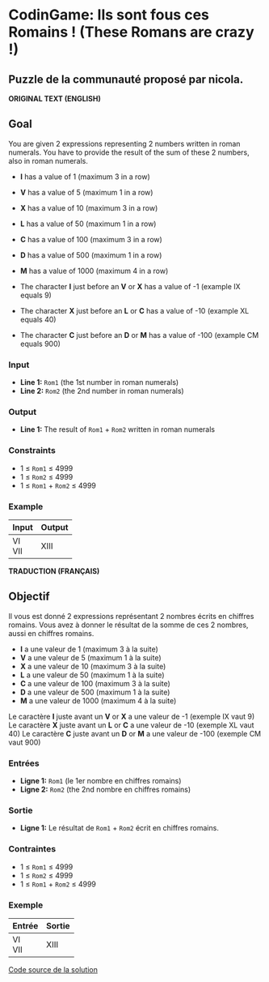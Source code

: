 # CodinGame: Ils sont fous ces Romains ! (These Romans are crazy !)

## Puzzle de la communauté proposé par nicola.

**ORIGINAL TEXT (ENGLISH)**

## Goal

You are given 2 expressions representing 2 numbers written in roman numerals.
You have to provide the result of the sum of these 2 numbers, also in roman numerals.

- **I** has a value of 1 (maximum 3 in a row)
- **V** has a value of 5 (maximum 1 in a row)
- **X** has a value of 10 (maximum 3 in a row)
- **L** has a value of 50 (maximum 1 in a row)
- **C** has a value of 100 (maximum 3 in a row)
- **D** has a value of 500 (maximum 1 in a row)
- **M** has a value of 1000 (maximum 4 in a row)

- The character **I** just before an **V** or **X** has a value of -1 (example IX equals 9)
- The character **X** just before an **L** or **C** has a value of -10 (example XL equals 40)
- The character **C** just before an **D** or **M** has a value of -100 (example CM equals 900)

### Input
- **Line 1:** `Rom1` (the 1st number in roman numerals)
- **Line 2:** `Rom2` (the 2nd number in roman numerals)

### Output
- **Line 1:** The result of `Rom1` + `Rom2` written in roman numerals

### Constraints
- 1 ≤ `Rom1` ≤ 4999
- 1 ≤ `Rom2` ≤ 4999
- 1 ≤ `Rom1` + `Rom2` ≤ 4999

### Example

Input | Output
------------ | -------------
VI<br>VII | XIII

**TRADUCTION (FRANÇAIS)**

## Objectif

Il vous est donné 2 expressions représentant 2 nombres écrits en chiffres romains.
Vous avez à donner le résultat de la somme de ces 2 nombres, aussi en chiffres romains.

- **I** a une valeur de 1 (maximum 3 à la suite)
- **V** a une valeur de 5 (maximum 1 à la suite)
- **X** a une valeur de 10 (maximum 3 à la suite)
- **L** a une valeur de 50 (maximum 1 à la suite)
- **C** a une valeur de 100 (maximum 3 à la suite)
- **D** a une valeur de 500 (maximum 1 à la suite)
- **M** a une valeur de 1000 (maximum 4 à la suite)

Le caractère **I** juste avant un **V** or **X** a une valeur de -1 (exemple IX vaut 9)
Le caractère **X** juste avant un **L** or **C** a une valeur de -10 (exemple XL vaut 40)
Le caractère **C** juste avant un **D** or **M** a une valeur de -100 (exemple CM vaut 900)

### Entrées
- **Ligne 1:** `Rom1` (le 1er nombre en chiffres romains)
- **Ligne 2:** `Rom2` (the 2nd nombre en chiffres romains)

### Sortie
- **Ligne 1:** Le résultat de `Rom1` + `Rom2` écrit en chiffres romains.

### Contraintes
- 1 ≤ `Rom1` ≤ 4999
- 1 ≤ `Rom2` ≤ 4999
- 1 ≤ `Rom1` + `Rom2` ≤ 4999

### Exemple

Entrée | Sortie
------------ | -------------
VI<br>VII | XIII

[Code source de la solution](https://github.com/Kous92/CodinGame-Swift-FR-/tree/main/Puzzles%20classiques/Moyen/Ils%20sont%20fous%20ces%20Romains%20%21/ilsSontFousCesRomains.swift)